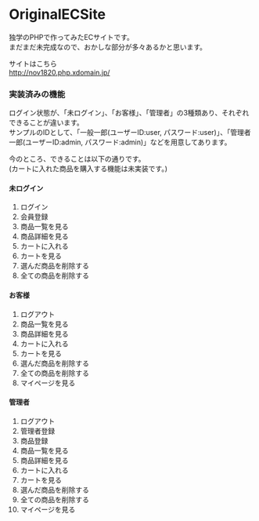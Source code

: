 # OriginalECSite

独学のPHPで作ってみたECサイトです。<br>
まだまだ未完成なので、おかしな部分が多々あるかと思います。

サイトはこちら<br>
http://nov1820.php.xdomain.jp/

### 実装済みの機能

ログイン状態が、「未ログイン」、「お客様」、「管理者」の3種類あり、それぞれできることが違います。<br>
サンプルのIDとして、「一般一郎(ユーザーID:user, パスワード:user)」、「管理者一郎(ユーザーID:admin, パスワード:admin)」などを用意してあります。

今のところ、できることは以下の通りです。<br>
(カートに入れた商品を購入する機能は未実装です。)

#### 未ログイン

1. ログイン
2. 会員登録
3. 商品一覧を見る
 1. 商品詳細を見る
 2. カートに入れる
4. カートを見る
 1. 選んだ商品を削除する
 2. 全ての商品を削除する

#### お客様

1. ログアウト
2. 商品一覧を見る
 1. 商品詳細を見る
 2. カートに入れる
3. カートを見る
 1. 選んだ商品を削除する
 2. 全ての商品を削除する
4. マイページを見る

#### 管理者

1. ログアウト
2. 管理者登録
3. 商品登録
4. 商品一覧を見る
 1. 商品詳細を見る
 2. カートに入れる
5. カートを見る
 1. 選んだ商品を削除する
 2. 全ての商品を削除する
6. マイページを見る
